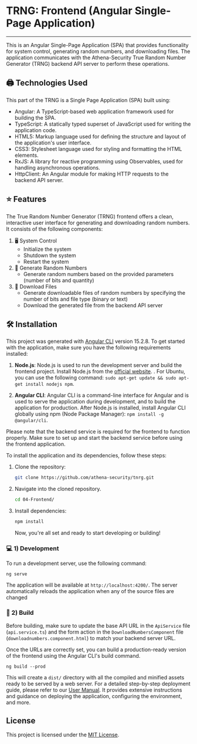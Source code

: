 # TRNG: Frontend (Angular Single-Page Application)

---

This is an Angular Single-Page Application (SPA) that provides functionality for system control, generating random numbers, and downloading files. The application communicates with the Athena-Security True Random Number Generator (TRNG) backend API server to perform these operations.



## 🖨️ Technologies Used

This part of the TRNG is a Single Page Application (SPA) built using:

- Angular: A TypeScript-based web application framework used for building the SPA.
- TypeScript: A statically typed superset of JavaScript used for writing the application code.
- HTML5: Markup language used for defining the structure and layout of the application's user interface.
- CSS3: Stylesheet language used for styling and formatting the HTML elements.
- RxJS: A library for reactive programming using Observables, used for handling asynchronous operations.
- HttpClient: An Angular module for making HTTP requests to the backend API server.



## ⭐ Features

The True Random Number Generator (TRNG) frontend offers a clean, interactive user interface for generating and downloading random numbers. It consists of the following components:

1. 🖥️ System Control
   - Initialize the system
   - Shutdown the system
   - Restart the system
2. 🔢 Generate Random Numbers
   - Generate random numbers based on the provided parameters (number of bits and quantity)
3. 💾 Download Files
   - Generate downloadable files of random numbers by specifying the number of bits and file type (binary or text)
   - Download the generated file from the backend API server



## 🛠️ Installation

This project was generated with [Angular CLI](https://github.com/angular/angular-cli) version 15.2.8. To get started with the application, make sure you have the following requirements installed:

1. **Node.js**: Node.js is used to run the development server and build the frontend project. Install Node.js from the [official website](https://nodejs.org/). . For Ubuntu, you can use the following command: `sudo apt-get update && sudo apt-get install nodejs npm`.

1. **Angular CLI**: Angular CLI is a command-line interface for Angular and is used to serve the application during development, and to build the application for production. After Node.js is installed, install Angular CLI globally using npm (Node Package Manager): `npm install -g @angular/cli`.

Please note that the backend service is required for the frontend to function properly. Make sure to set up and start the backend service before using the frontend application.

To install the application and its dependencies, follow these steps:


1. Clone the repository:

   ```bash
   git clone https://github.com/athena-security/tnrg.git
   ```

2. Navigate into the cloned repository.

   ```bash
   cd 04-Frontend/ 
   ```

3. Install dependencies:

   ```bash
   npm install
   ```

   Now, you're all set and ready to start developing or building!

### 💻 1) Development

To run a development server, use the following command:

```
ng serve
```

The application will be available at `http://localhost:4200/`. The server automatically reloads the application when any of the source files are changed

### 🚀 2) Build

Before building, make sure to update the base API URL in the `ApiService` file (`api.service.ts`) and the form action in the `DownloadNumbersComponent` file (`downloadnumbers.component.html`) to match your backend server URL.

Once the URLs are correctly set, you can build a production-ready version of the frontend using the Angular CLI's build command.

```
ng build --prod
```

This will create a `dist/` directory with all the compiled and minified assets ready to be served by a web server. For a detailed step-by-step deployment guide, please refer to our [User Manual](../01-Documentation/USERGUIDE.md). It provides extensive instructions and guidance on deploying the application, configuring the environment, and more.



## License

This project is licensed under the [MIT License](../LICENSE.md).





